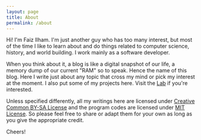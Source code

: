 ```yaml
---
layout: page
title: About
permalink: /about
---
```


Hi! I'm Faiz Ilham. I'm just another guy who has too many interest, but most of the time I like to
learn about and do things related to computer science, history, and world building. I work mainly as a software developer.

When you think about it, a blog is like a digital snapshot of our life, a memory dump of our current
"RAM" so to speak. Hence the name of this blog. Here I write just about any topic that cross my mind
or pick my interest at the moment. I also put some of my projects here. Visit the [Lab](/lab/) if you're interested.

Unless specified differently, all my writings here are licensed under [Creative Common BY-SA License](https://creativecommons.org/licenses/by-sa/4.0/)
and the program codes are licensed under [MIT License](https://opensource.org/licenses/MIT). So please feel free
to share or adapt them for your own as long as you give the appropriate credit.

Cheers!

